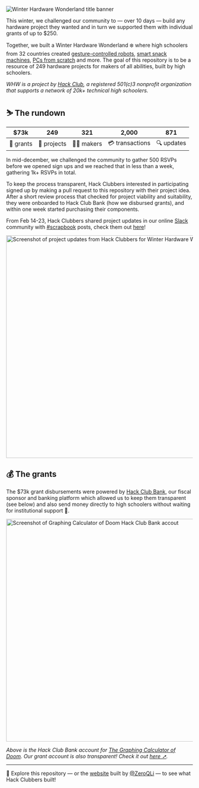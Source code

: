 ![Winter Hardware Wonderland title banner](https://cloud-llv5vyvia-hack-club-bot.vercel.app/010.png)

This winter, we challenged our community to — over 10 days — build any hardware project they wanted and in turn we supported them with individual grants of up to $250. 

Together, we built a Winter Hardware Wonderland ❄️ where high schoolers from 32 countries created [gesture-controlled robots](https://github.com/hackclub/winter/blob/main/ManikShrivastav.md), [smart snack machines](https://github.com/hackclub/winter/blob/main/masonnamminga.md), [PCs from scratch](https://github.com/hackclub/winter/blob/main/Cooper7196.md) and more. The goal of this repository is to be a resource of 249 hardware projects for makers of all abilities, built by high schoolers.

_WHW is a project by [Hack Club](https://hackclub.com), a registered 501(c)3 nonprofit organization that supports a network of 20k+ technical high schoolers._


## ⛷ The rundown

| **$73k**  | **249**    | **321**   | **2,000**       | **871**   | 
| ----------| -----------| --------- | --------------- | ----------|
| 💸 grants | 🚢 projects | 🧑‍💻 makers | 💳 transactions | 🔍 updates |

In mid-december, we challenged the community to gather 500 RSVPs before we opened sign ups and we reached that in less than a week, gathering 1k+ RSVPs in total.

To keep the process transparent, Hack Clubbers interested in participating signed up by making a pull request to this repository with their project idea. After a short review process that checked for project viability and suitability, they were onboarded to Hack Club Bank (how we disbursed grants), and within one week started purchasing their components.

From Feb 14-23, Hack Clubbers shared project updates in our online [Slack](https://hackclub.com/slack) community with [#scrapbook](https://scrapbook.hackclub.com/about) posts, check them out [here](https://scrapbook.hackclub.com/r/winter-hardware-wonderland)!

<a href="https://scrapbook.hackclub.com/r/winter-hardware-wonderland"><img width="600" alt="Screenshot of project updates from Hack Clubbers for Winter Hardware Wonderland" src="https://cloud-1tfkuoejj-hack-club-bot.vercel.app/0screenshot_2023-03-02_at_10.26.36_am.png"></a>



## 💰 The grants

The $73k grant disbursements were powered by [Hack Club Bank](https://hackclub.com/bank), our fiscal sponsor and banking platform which allowed us to keep them transparent (see below) and also send money directly to high schoolers without waiting for institutional support 🏦.

<a href="https://bank.hackclub.com/graphing-calculator-of-doom"><img width="600" alt="Screenshot of Graphing Calculator of Doom Hack Club Bank accout" src="https://cloud-qqvfg0a75-hack-club-bot.vercel.app/0screenshot_2023-03-02_at_10.55.11_am.png"></a>

_Above is the Hack Club Bank account for [The Graphing Calculator of Doom](https://github.com/hackclub/winter/blob/main/galadrielmccrea.md). Our grant account is also transparent! Check it out [here ➚](https://bank.hackclub.com/winter-hardware-wonderland)._

--- 

👀 Explore this repository — or the [website](https://winterlings.dino.icu/) built by [@ZeroQLi](https://github.com/ZeroQLi) — to see what Hack Clubbers built!


